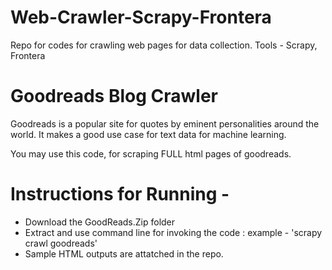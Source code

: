 # Web-Crawler-Scrapy-Frontera
Repo for codes for crawling web pages for data collection. Tools - Scrapy, Frontera

# Goodreads Blog Crawler
Goodreads is a popular site for quotes by eminent personalities around the world.
It makes a good use case for text data for machine learning. 

 You may use this code, for scraping FULL html pages of goodreads.
# Instructions for Running - 
  - Download the GoodReads.Zip folder 
  - Extract and use command line for invoking the code : example - 'scrapy crawl goodreads'
  - Sample HTML outputs are attatched in the repo.
